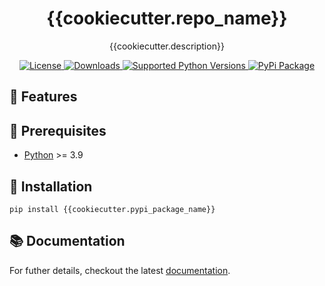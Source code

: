 <h1 align="center">{{cookiecutter.repo_name}}</h1>

<p align="center">
{{cookiecutter.description}}
</p>

<p align="center">

<a href="https://opensource.org/licenses/MIT">
    <img src="https://img.shields.io/pypi/l/{{cookiecutter.__repo_name_slug}}" alt="License">
</a>
<a href="https://pypi.org/project/{{cookiecutter.__repo_name_slug}}/">
    <img src="https://img.shields.io/pypi/dm/{{cookiecutter.__repo_name_slug}}" alt="Downloads">
</a>
<a href="https://pypi.org/project/{{cookiecutter.__repo_name_slug}}/">
    <img src="https://img.shields.io/pypi/pyversions/{{cookiecutter.__repo_name_slug}}" alt="Supported Python Versions">
</a>
<a href="https://pypi.org/project/{{cookiecutter.__repo_name_slug}}/">
    <img src="https://img.shields.io/pypi/v/{{cookiecutter.__repo_name_slug}}" alt="PyPi Package">
</a>
</p>

## 🚀 Features

## 🔌️ Prerequisites

- [Python](https://www.python.org/) >= 3.9

## 💾 Installation

```shell
pip install {{cookiecutter.pypi_package_name}}
```

## 📚 Documentation

For futher details, checkout the latest [documentation](https://exasol.github.io/{{cookiecutter.repo_name}}/).
